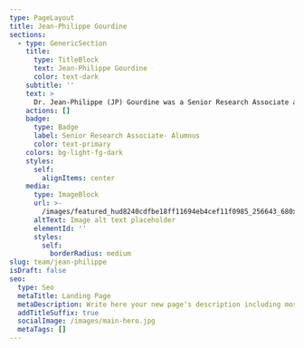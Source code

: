 ```yaml
---
type: PageLayout
title: Jean-Philippe Gourdine
sections:
  - type: GenericSection
    title:
      type: TitleBlock
      text: Jean-Philippe Gourdine
      color: text-dark
    subtitle: ''
    text: >
      Dr. Jean-Philippe (JP) Gourdine was a Senior Research Associate at the Oregon Health & Science University (OHSU), at the Oregon Clinical and Translational Institute (OCTRI) and part of Dr. Lisa Karstens’ lab from 2019 to 2021. He is now an Assistant Professor of Chemistry at Lewis & Clark College. After his PhD in Marine Molecular Biology and Biochemistry (2006) from the Université des Antilles et de la Guyane (UAG, French Caribbean) and research and teaching positions in Glycobiology in France and the US (Martinique/Grenoble & Emory University, Atlanta, GA), he moved to Portland, Oregon in 2014, working as a scientific patent clerk at Kolisch-Hartwell then as a research associate in biological ontologies at OHSU. Dr. Gourdine’s work in the Karstens’ lab included metadata and data standards in human urogenital microbiome (urobiome) research and investigating how urinary glycans are associated with the urobiome.
    actions: []
    badge:
      type: Badge
      label: Senior Research Associate- Alumnus
      color: text-primary
    colors: bg-light-fg-dark
    styles:
      self:
        alignItems: center
    media:
      type: ImageBlock
      url: >-
        /images/featured_hud8240cdfbe18ff11694eb4cef11f0985_256643_680x500_fill_q90_lanczos_smart1_3.png
      altText: Image alt text placeholder
      elementId: ''
      styles:
        self:
          borderRadius: medium
slug: team/jean-philippe
isDraft: false
seo:
  type: Seo
  metaTitle: Landing Page
  metaDescription: Write here your new page's description including most relevant keywords.
  addTitleSuffix: true
  socialImage: /images/main-hero.jpg
  metaTags: []
---
```

